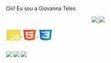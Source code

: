 Oiii! Eu sou a Giovanna Teles

<div align="center">
  <a href="https://github.com/t3lles">
  <img width="48%" src="https://github-readme-stats.vercel.app/api?username=t3lles&show_icons=false&theme=dracula&include_all_commits=true&count_private=true"/>
  <img widtht="48%" src="https://github-readme-stats.vercel.app/api/top-langs/?username=t3lles&layout=compact&langs_count=7&theme=dracula"/>
</div>
  
  <div style="display: inline_block"><br>
  <img align="center" alt="Teles-Js" height="30" width="40" src="https://raw.githubusercontent.com/devicons/devicon/master/icons/javascript/javascript-plain.svg">
  <img align="center" alt="Teles-HTML" height="30" width="40" src="https://raw.githubusercontent.com/devicons/devicon/master/icons/html5/html5-original.svg">
  <img align="center" alt="Teles-CSS" height="30" width="40" src="https://raw.githubusercontent.com/devicons/devicon/master/icons/css3/css3-original.svg">
   </div>
  
   ##
  <div>
     <a href="https://instagram.com/rafaballerini" target="_blank"><img src="https://img.shields.io/badge/-Instagram-%23E4405F?style=for-the-badge&logo=instagram&logoColor=white" target="_blank"></a>
     <a href = "mailto:giovannateles312@gmail.com"><img src="https://img.shields.io/badge/-Gmail-%23333?style=for-the-badge&logo=gmail&logoColor=white" target="_blank"></a>
  <a href="https://www.linkedin.com/in/giovanna-teles-280494206" target="_blank"><img src="https://img.shields.io/badge/-LinkedIn-%230077B5?style=for-the-badge&logo=linkedin&logoColor=white" target="_blank"></a> 
    
  </div>
